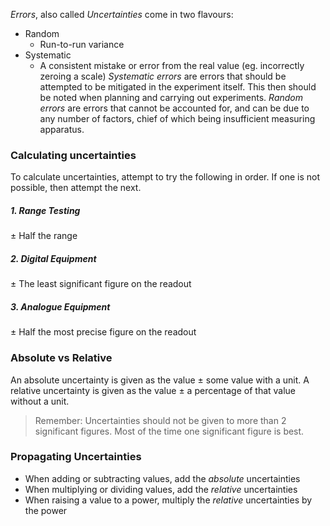 *Errors*, also called *Uncertainties* come in two flavours:
- Random
	- Run-to-run variance
- Systematic
	- A consistent mistake or error from the real value (eg. incorrectly zeroing a scale)
*Systematic errors* are errors that should be attempted to be mitigated in the experiment itself. This then should be noted when planning and carrying out experiments.
*Random errors* are errors that cannot be accounted for, and can be due to any number of factors, chief of which being insufficient measuring apparatus.
### Calculating uncertainties
To calculate uncertainties, attempt to try the following in order. If one is not possible, then attempt the next.
##### 1. Range Testing
$\pm$ Half the range
##### 2. Digital Equipment
$\pm$ The least significant figure on the readout
##### 3. Analogue Equipment
$\pm$ Half the most precise figure on the readout
### Absolute vs Relative
An absolute uncertainty is given as the value $\pm$ some value with a unit.
A relative uncertainty is given as the value $\pm$ a percentage of that value without a unit.
> Remember: Uncertainties should not be given to more than 2 significant figures. Most of the time one significant figure is best.

### Propagating Uncertainties
- When adding or subtracting values, add the *absolute* uncertainties
- When multiplying or dividing values, add the *relative* uncertainties
- When raising a value to a power, multiply the *relative* uncertainties by the power